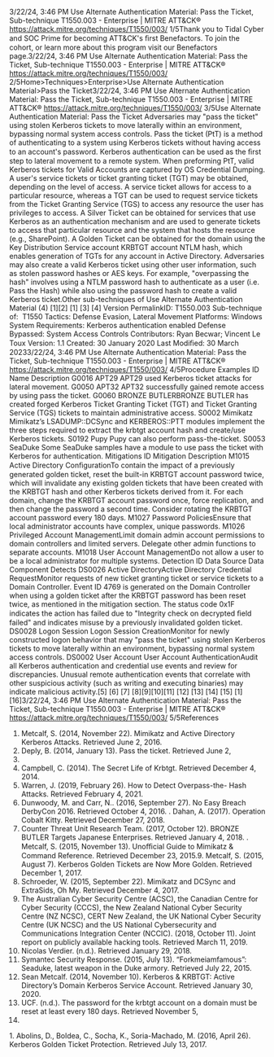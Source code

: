 3/22/24, 3:46 PM Use Alternate Authentication Material: Pass the Ticket, Sub-technique T1550.003 - Enterprise | MITRE ATT&CK®
https://attack.mitre.org/techniques/T1550/003/ 1/5Thank you to Tidal Cyber and SOC Prime for becoming ATT&CK's ﬁrst Benefactors. To join the cohort, or learn more about this program visit our
Benefactors page.3/22/24, 3:46 PM Use Alternate Authentication Material: Pass the Ticket, Sub-technique T1550.003 - Enterprise | MITRE ATT&CK®
https://attack.mitre.org/techniques/T1550/003/ 2/5Home>Techniques>Enterprise>Use Alternate Authentication Material>Pass the Ticket3/22/24, 3:46 PM Use Alternate Authentication Material: Pass the Ticket, Sub-technique T1550.003 - Enterprise | MITRE ATT&CK®
https://attack.mitre.org/techniques/T1550/003/ 3/5Use Alternate Authentication Material: Pass the Ticket
Adversaries may "pass the ticket" using stolen Kerberos tickets to move laterally within an environment, bypassing normal system access
controls. Pass the ticket (PtT) is a method of authenticating to a system using Kerberos tickets without having access to an account's
password. Kerberos authentication can be used as the ﬁrst step to lateral movement to a remote system.
When preforming PtT, valid Kerberos tickets for Valid Accounts are captured by OS Credential Dumping. A user's service tickets or ticket
granting ticket (TGT) may be obtained, depending on the level of access. A service ticket allows for access to a particular resource, whereas
a TGT can be used to request service tickets from the Ticket Granting Service (TGS) to access any resource the user has privileges to access.
A Silver Ticket can be obtained for services that use Kerberos as an authentication mechanism and are used to generate tickets to access
that particular resource and the system that hosts the resource (e.g., SharePoint).
A Golden Ticket can be obtained for the domain using the Key Distribution Service account KRBTGT account NTLM hash, which enables
generation of TGTs for any account in Active Directory.
Adversaries may also create a valid Kerberos ticket using other user information, such as stolen password hashes or AES keys. For example,
"overpassing the hash" involves using a NTLM password hash to authenticate as a user (i.e. Pass the Hash) while also using the password
hash to create a valid Kerberos ticket.Other sub-techniques of Use Alternate Authentication Material (4)
[1][2]
[1]
[3]
[4]
Version PermalinkID: T1550.003
Sub-technique of:  T1550
 
Tactics: Defense Evasion, Lateral Movement
 
Platforms: Windows
 
System Requirements: Kerberos authentication enabled
 
Defense Bypassed: System Access Controls
Contributors: Ryan Becwar; Vincent Le Toux
Version: 1.1
Created: 30 January 2020
Last Modiﬁed: 30 March 20233/22/24, 3:46 PM Use Alternate Authentication Material: Pass the Ticket, Sub-technique T1550.003 - Enterprise | MITRE ATT&CK®
https://attack.mitre.org/techniques/T1550/003/ 4/5Procedure Examples
ID Name Description
G0016 APT29 APT29 used Kerberos ticket attacks for lateral movement.
G0050 APT32 APT32 successfully gained remote access by using pass the ticket.
G0060 BRONZE
BUTLERBRONZE BUTLER has created forged Kerberos Ticket Granting Ticket (TGT) and Ticket Granting Service
(TGS) tickets to maintain administrative access.
S0002 Mimikatz Mimikatz’s LSADUMP::DCSync and KERBEROS::PTT modules implement the three steps required to extract
the krbtgt account hash and create/use Kerberos tickets.
S0192 Pupy Pupy can also perform pass-the-ticket.
S0053 SeaDuke Some SeaDuke samples have a module to use pass the ticket with Kerberos for authentication.
Mitigations
ID Mitigation Description
M1015 Active Directory
ConﬁgurationTo contain the impact of a previously generated golden ticket, reset the built-in KRBTGT account
password twice, which will invalidate any existing golden tickets that have been created with the
KRBTGT hash and other Kerberos tickets derived from it. For each domain, change the KRBTGT
account password once, force replication, and then change the password a second time. Consider
rotating the KRBTGT account password every 180 days.
M1027 Password
PoliciesEnsure that local administrator accounts have complex, unique passwords.
M1026 Privileged
Account
ManagementLimit domain admin account permissions to domain controllers and limited servers. Delegate other
admin functions to separate accounts.
M1018 User Account
ManagementDo not allow a user to be a local administrator for multiple systems.
Detection
ID Data Source Data Component Detects
DS0026 Active DirectoryActive Directory
Credential
RequestMonitor requests of new ticket granting ticket or service tickets to a Domain Controller.
Event ID 4769 is generated on the Domain Controller when using a golden ticket after
the KRBTGT password has been reset twice, as mentioned in the mitigation section.
The status code 0x1F indicates the action has failed due to "Integrity check on
decrypted ﬁeld failed" and indicates misuse by a previously invalidated golden ticket.
DS0028 Logon Session Logon Session
CreationMonitor for newly constructed logon behavior that may "pass the ticket" using stolen
Kerberos tickets to move laterally within an environment, bypassing normal system
access controls.
DS0002 User Account User Account
AuthenticationAudit all Kerberos authentication and credential use events and review for
discrepancies. Unusual remote authentication events that correlate with other
suspicious activity (such as writing and executing binaries) may indicate malicious
activity.[5]
[6]
[7]
[8][9][10][11]
[12]
[13]
[14]
[15]
[1]
[16]3/22/24, 3:46 PM Use Alternate Authentication Material: Pass the Ticket, Sub-technique T1550.003 - Enterprise | MITRE ATT&CK®
https://attack.mitre.org/techniques/T1550/003/ 5/5References
1. Metcalf, S. (2014, November 22). Mimikatz and Active
Directory Kerberos Attacks. Retrieved June 2, 2016.
2. Deply, B. (2014, January 13). Pass the ticket. Retrieved June 2,
2016.
3. Campbell, C. (2014). The Secret Life of Krbtgt. Retrieved
December 4, 2014.
4. Warren, J. (2019, February 26). How to Detect Overpass-the-
Hash Attacks. Retrieved February 4, 2021.
5. Dunwoody, M. and Carr, N.. (2016, September 27). No Easy
Breach DerbyCon 2016. Retrieved October 4, 2016.
 . Dahan, A. (2017). Operation Cobalt Kitty. Retrieved December
27, 2018.
7. Counter Threat Unit Research Team. (2017, October 12).
BRONZE BUTLER Targets Japanese Enterprises. Retrieved
January 4, 2018.
 . Metcalf, S. (2015, November 13). Unoﬃcial Guide to Mimikatz
& Command Reference. Retrieved December 23, 2015.9. Metcalf, S. (2015, August 7). Kerberos Golden Tickets are Now
More Golden. Retrieved December 1, 2017.
10. Schroeder, W. (2015, September 22). Mimikatz and DCSync
and ExtraSids, Oh My. Retrieved December 4, 2017.
11. The Australian Cyber Security Centre (ACSC), the Canadian
Centre for Cyber Security (CCCS), the New Zealand National
Cyber Security Centre (NZ NCSC), CERT New Zealand, the UK
National Cyber Security Centre (UK NCSC) and the US National
Cybersecurity and Communications Integration Center
(NCCIC). (2018, October 11). Joint report on publicly available
hacking tools. Retrieved March 11, 2019.
12. Nicolas Verdier. (n.d.). Retrieved January 29, 2018.
13. Symantec Security Response. (2015, July 13).
“Forkmeiamfamous”: Seaduke, latest weapon in the Duke
armory. Retrieved July 22, 2015.
14. Sean Metcalf. (2014, November 10). Kerberos & KRBTGT:
Active Directory’s Domain Kerberos Service Account. Retrieved
January 30, 2020.
15. UCF. (n.d.). The password for the krbtgt account on a domain
must be reset at least every 180 days. Retrieved November 5,
2020.
1 . Abolins, D., Boldea, C., Socha, K., Soria-Machado, M. (2016,
April 26). Kerberos Golden Ticket Protection. Retrieved July 13,
2017.
